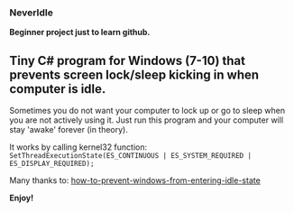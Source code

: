 ### NeverIdle

**Beginner project just to learn github.**

## Tiny C# program for Windows (7-10) that prevents screen lock/sleep kicking in when computer is idle.

Sometimes you do not want your computer to lock up or go to sleep when you are not actively
using it. Just run this program and your computer will stay 'awake' forever (in theory).

It works by calling kernel32 function:
`SetThreadExecutionState(ES_CONTINUOUS | ES_SYSTEM_REQUIRED | ES_DISPLAY_REQUIRED);`

Many thanks to: [how-to-prevent-windows-from-entering-idle-state](http://stackoverflow.com/questions/6302185/how-to-prevent-windows-from-entering-idle-state)

**Enjoy!**






